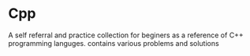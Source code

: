 # Cpp
A self referral and practice collection for beginers as a reference of C++ programming languges.
 contains various problems and solutions
